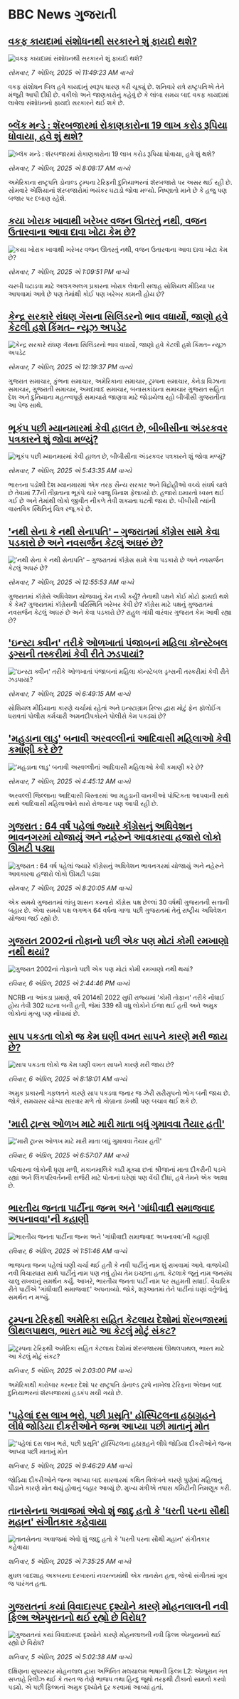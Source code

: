 # BBC  News ગુજરાતી## [વકફ કાયદામાં સંશોધનથી સરકારને શું ફાયદો થશે?](https://www.bbc.com/gujarati/articles/c0jzn5wnvvgo?at_campaign=githubrss)![વકફ કાયદામાં સંશોધનથી સરકારને શું ફાયદો થશે?](https://ichef.bbci.co.uk/ace/standard/240/cpsprodpb/bfdd/live/0b3c38c0-12fc-11f0-ac9f-c37d6fd89579.jpg)_સોમવાર, 7 એપ્રિલ, 2025 એ 11:49:23 AM વાગ્યે_વકફ સંશોધન બિલ હવે કાયદાનું સ્વરૂપ ધારણ કરી ચૂક્યું છે. શનિવારે રાત્રે રાષ્ટ્રપતિએ તેને મંજૂરી આપી દીધી છે. વકીલો અને જાણકારોનું કહેવું છે કે લાંબા સમય બાદ વકફ કાયદામાં લાવેલા સંશોધનનો ફાયદો સરકારને થઈ શકે છે.## [બ્લૅક મન્ડે : શૅરબજારમાં રોકાણકારોના 19 લાખ કરોડ રૂપિયા ધોવાયા, હવે શું થશે?](https://www.bbc.com/gujarati/articles/cpvrmv0ej9eo?at_campaign=githubrss)![બ્લૅક મન્ડે : શૅરબજારમાં રોકાણકારોના 19 લાખ કરોડ રૂપિયા ધોવાયા, હવે શું થશે?](https://ichef.bbci.co.uk/ace/standard/240/cpsprodpb/020b/live/49c4e030-1386-11f0-ba12-8d27eb561761.png)_સોમવાર, 7 એપ્રિલ, 2025 એ 8:08:17 AM વાગ્યે_અમેરિકાના રાષ્ટ્રપતિ ડોનાલ્ડ ટ્રમ્પના ટેરિફની દુનિયાભરનાં શૅરબજારો પર અસર થઈ રહી છે. સોમવારે એશિયાનાં શૅરબજારોમાં ભયંકર ઘટાડો જોવા મળ્યો. નિષ્ણાતો માને છે કે હજુ પણ બજાર પર દબાણ રહેશે.## [કયા ખોરાક ખાવાથી ખરેખર વજન ઊતરતું નથી, વજન ઉતારવાના આવા દાવા ખોટા કેમ છે?](https://www.bbc.com/gujarati/articles/cw5vy60qkd1o?at_campaign=githubrss)![કયા ખોરાક ખાવાથી ખરેખર વજન ઊતરતું નથી, વજન ઉતારવાના આવા દાવા ખોટા કેમ છે?](https://ichef.bbci.co.uk/ace/standard/240/cpsprodpb/422b/live/bca02480-13b7-11f0-92ad-eb42d450dc76.jpg)_સોમવાર, 7 એપ્રિલ, 2025 એ 1:09:51 PM વાગ્યે_ચરબી ઘટાડવા માટે અલગઅલગ પ્રકારના ખોરાક લેવાની સલાહ સોશિયલ મીડિયા પર આપવામાં આવે છે પણ તેમાંથી કોઈ પણ ખરેખર કામની હોય છે?## [કેન્દ્ર સરકારે રાંધણ ગૅસના સિલિંડરનો ભાવ વધાર્યો, જાણો હવે કેટલી હશે કિંમત– ન્યૂઝ અપડેટ](https://www.bbc.com/gujarati/articles/cd9lq45lgk7o?at_campaign=githubrss)![કેન્દ્ર સરકારે રાંધણ ગૅસના સિલિંડરનો ભાવ વધાર્યો, જાણો હવે કેટલી હશે કિંમત– ન્યૂઝ અપડેટ](https://ichef.bbci.co.uk/ace/standard/240/cpsprodpb/27e0/live/7503d980-13aa-11f0-b234-07dc7691c360.jpg)_સોમવાર, 7 એપ્રિલ, 2025 એ 12:19:37 PM વાગ્યે_ગુજરાત સમાચાર, કુંભના સમાચાર, અમેરિકાના સમાચાર, ટ્રમ્પના સમાચાર, કેનેડા વિઝાના સમાચાર, ગુજરાતી સમાચાર, અમદાવાદ સમાચાર, બનાસકાંઠાના સમાચાર ગુજરાત સહિત દેશ અને દુનિયાના મહત્ત્વપૂર્ણ સમાચારો જાણવા માટે જોડાયેલા રહો બીબીસી ગુજરાતીના આ પેજ સાથે.## [ભૂકંપ પછી મ્યાનમારમાં કેવી હાલત છે, બીબીસીના અંડરકવર પત્રકારને શું જોવા મળ્યું?](https://www.bbc.com/gujarati/articles/cr4n6yw7543o?at_campaign=githubrss)![ભૂકંપ પછી મ્યાનમારમાં કેવી હાલત છે, બીબીસીના અંડરકવર પત્રકારને શું જોવા મળ્યું?](https://ichef.bbci.co.uk/ace/standard/240/cpsprodpb/9a86/live/a93cf7f0-1372-11f0-8973-31b1f46803fa.jpg)_સોમવાર, 7 એપ્રિલ, 2025 એ 5:43:35 AM વાગ્યે_ભારતના પડોશી દેશ મ્યાનમારમાં એક તરફ સૈન્ય સરકાર અને વિદ્રોહીઓ વચ્ચે સંઘર્ષ ચાલે છે તેવામાં 7.7ની તીવ્રતાના ભૂકંપે ચારે બાજુ વિનાશ ફેલાવ્યો છે. હજારો ઇમારતો ધ્વસ્ત થઈ ગઈ છે અને તેમાંથી લોકો જીવીત નીકળે તેવી શક્યતા ઘટતી જાય છે. બીબીસી ત્યાંની વાસ્તવિક સ્થિતિનું ચિત્ર રજૂ કરે છે.## ['નથી સેના કે નથી સેનાપતિ' – ગુજરાતમાં કૉંગ્રેસ સામે કેવા પડકારો છે અને નવસર્જન કેટલું અઘરું છે?](https://www.bbc.com/gujarati/articles/cq5zv2q6x4yo?at_campaign=githubrss)!['નથી સેના કે નથી સેનાપતિ' – ગુજરાતમાં કૉંગ્રેસ સામે કેવા પડકારો છે અને નવસર્જન કેટલું અઘરું છે?](https://ichef.bbci.co.uk/ace/standard/240/cpsprodpb/63e2/live/e9e29fc0-0e19-11f0-b234-07dc7691c360.jpg)_સોમવાર, 7 એપ્રિલ, 2025 એ 12:55:53 AM વાગ્યે_ગુજરાતમાં કૉંગ્રેસે અધિવેશન યોજવાનું કેમ નક્કી કર્યું? તેનાથી પક્ષને કોઈ મોટો ફાયદો થશે કે કેમ? ગુજરાતમાં કૉંગ્રેસની પરિસ્થિતિ ખરેખર કેવી છે? કૉંગ્રેસ માટે પક્ષનું ગુજરાતમાં નવસર્જન કેટલું અઘરું છે અને કેવા પડકારો છે? રાહુલ ગાંધી વારંવાર ગુજરાત કેમ આવી રહ્યા છે?## ['ઇન્સ્ટા ક્વીન' તરીકે ઓળખાતાં પંજાબનાં મહિલા કૉન્સ્ટેબલ ડ્રગ્સની તસ્કરીમાં કેવી રીતે ઝડપાયાં?](https://www.bbc.com/gujarati/articles/cy70gryl3rpo?at_campaign=githubrss)!['ઇન્સ્ટા ક્વીન' તરીકે ઓળખાતાં પંજાબનાં મહિલા કૉન્સ્ટેબલ ડ્રગ્સની તસ્કરીમાં કેવી રીતે ઝડપાયાં?](https://ichef.bbci.co.uk/ace/standard/240/cpsprodpb/ae4e/live/a85a32b0-136a-11f0-ba12-8d27eb561761.jpg)_સોમવાર, 7 એપ્રિલ, 2025 એ 6:49:15 AM વાગ્યે_સોશિયલ મીડિયાના કારણે ચર્ચામાં રહેતાં અને ઇન્સ્ટાગ્રામ રિલ્સ દ્વારા મોટું ફેન ફૉલોઈંગ ધરાવતાં પોલીસ કર્મચારી અમનદીપકોરને પોલીસે કેમ પકડ્યાં છે?## ['મહુડાના લાડુ' બનાવી અરવલ્લીનાં આદિવાસી મહિલાઓ કેવી કમાણી કરે છે?](https://www.bbc.com/gujarati/articles/cx28kg57mkyo?at_campaign=githubrss)!['મહુડાના લાડુ' બનાવી અરવલ્લીનાં આદિવાસી મહિલાઓ કેવી કમાણી કરે છે?](https://ichef.bbci.co.uk/ace/standard/240/cpsprodpb/0d70/live/fb1cb8b0-136a-11f0-b234-07dc7691c360.png)_સોમવાર, 7 એપ્રિલ, 2025 એ 4:45:12 AM વાગ્યે_અરવલ્લી જિલ્લાના આદિવાસી વિસ્તારમાં આ મહુડાની વાનગીઓ પોષ્ટિકતા આપવાની સાથે સાથે આદિવાસી મહિલાઓને સારો રોજગાર પણ આપી રહી છે.## [ગુજરાત : 64 વર્ષ પહેલાં જ્યારે કૉંગ્રેસનું અધિવેશન ભાવનગરમાં યોજાયું અને નહેરુને આવકારવા હજારો લોકો ઊમટી પડ્યા](https://www.bbc.com/gujarati/articles/c4gp165nv25o?at_campaign=githubrss)![ગુજરાત : 64 વર્ષ પહેલાં જ્યારે કૉંગ્રેસનું અધિવેશન ભાવનગરમાં યોજાયું અને નહેરુને આવકારવા હજારો લોકો ઊમટી પડ્યા](https://ichef.bbci.co.uk/ace/standard/240/cpsprodpb/9ee1/live/95272d20-097d-11f0-97d3-37df2b293ed1.jpg)_સોમવાર, 7 એપ્રિલ, 2025 એ 8:20:05 AM વાગ્યે_એક સમયે ગુજરાતમાં લાંબુ શાસન કરનારો કૉંગ્રેસ પક્ષ છેલ્લાં 30 વર્ષથી ગુજરાતની સત્તાની બહાર છે. એવા સમયે પક્ષ લગભગ 64 વર્ષના ગાળા પછી ગુજરાતમાં તેનું રાષ્ટ્રીય અધિવેશન યોજવા જઈ રહ્યો છે.## [ગુજરાત 2002નાં તોફાનો પછી એક પણ મોટાં કોમી રમખાણો નથી થયાં?](https://www.bbc.com/gujarati/articles/c07zrkpy8djo?at_campaign=githubrss)![ગુજરાત 2002નાં તોફાનો પછી એક પણ મોટાં કોમી રમખાણો નથી થયાં?](https://ichef.bbci.co.uk/ace/standard/240/cpsprodpb/ccb6/live/a5fb2290-12f2-11f0-ba12-8d27eb561761.jpg)_રવિવાર, 6 એપ્રિલ, 2025 એ 2:44:46 PM વાગ્યે_NCRB ના આંકડા પ્રમાણે,  વર્ષ 2014થી 2022 સુધી રાજ્યમાં 'કોમી તોફાન' તરીકે નોંધાઈ હોય તેવી 302 ઘટના બની હતી, જેમાં 339 થી વધુ લોકોને ઈજા થઈ હતી અને અમુક લોકોનાં મૃત્યુ પણ નોંધાયાં છે.## [સાપ પકડતા લોકો જ કેમ ઘણી વખત સાપને કારણે મરી જાય છે?](https://www.bbc.com/gujarati/articles/cjdxez88ynjo?at_campaign=githubrss)![સાપ પકડતા લોકો જ કેમ ઘણી વખત સાપને કારણે મરી જાય છે?](https://ichef.bbci.co.uk/ace/standard/240/cpsprodpb/316f/live/9bb6d730-12bf-11f0-af7d-630082e03613.jpg)_રવિવાર, 6 એપ્રિલ, 2025 એ 8:18:01 AM વાગ્યે_અમુક પ્રકારની ગફલતને કારણે સાપ પકડવા જનાર જ ઝેરી સરીસૃપનો ભોગ બની જાય છે. જોકે, સમયસર યોગ્ય સારવાર મળે તો કોબ્રાના ડંખથી પણ બચાવ થઈ શકે છે.## ['મારી ટ્રાન્સ ઓળખ માટે મારી માતા બધું ગુમાવવા તૈયાર હતી'](https://www.bbc.com/gujarati/articles/ce920ex028no?at_campaign=githubrss)!['મારી ટ્રાન્સ ઓળખ માટે મારી માતા બધું ગુમાવવા તૈયાર હતી'](https://ichef.bbci.co.uk/ace/standard/240/cpsprodpb/fed4/live/9af4f260-11f1-11f0-ba12-8d27eb561761.jpg)_રવિવાર, 6 એપ્રિલ, 2025 એ 6:57:07 AM વાગ્યે_પરિવારના લોકોની ધૃણા મળી, મકાનમાલિકે કાઢી મૂક્યા છતાં શ્રીજાનાં માતા દીકરીની પડખે રહ્યાં અને લિંગપરિવર્તનની સર્જરી માટે પોતાનાં ઘરેણાં પણ વેંચી દીધાં, હવે તેમને એક આશા છે.## [ભારતીય જનતા પાર્ટીના જન્મ અને 'ગાંધીવાદી સમાજવાદ અપનાવવા'ની કહાણી](https://www.bbc.com/gujarati/articles/cr5d6yl1522o?at_campaign=githubrss)![ભારતીય જનતા પાર્ટીના જન્મ અને 'ગાંધીવાદી સમાજવાદ અપનાવવા'ની કહાણી](https://ichef.bbci.co.uk/ace/standard/240/cpsprodpb/7ac3/live/4e61b0d0-1289-11f0-ac9f-c37d6fd89579.jpg)_રવિવાર, 6 એપ્રિલ, 2025 એ 1:51:46 AM વાગ્યે_ભાજપના જન્મ પહેલાં ઘણી ચર્ચા થઈ હતી કે નવી પાર્ટીનું નામ શું રાખવામાં આવે. વાજપેયી નવી વિચારધારા સાથે પાર્ટીનું નામ પણ નવું હોય તેમ ઇચ્છતા હતા. કેટલાકે જૂનું નામ જનસંઘ ચાલુ રાખવાનું સમર્થન કર્યું. આખરે, ભારતીય જનતા પાર્ટી નામ પર સહમતી સધાઈ. વૈચારિક રીતે પાર્ટીએ 'ગાંધીવાદી સમાજવાદ' અપનાવ્યો. જોકે, શરૂઆતમાં તેને પાર્ટીનાં ઘણાં વર્તુળોનું સમર્થન ન મળ્યું.## [ટ્રમ્પના ટેરિફથી અમેરિકા સહિત કેટલાય દેશોમાં શૅરબજારમાં ઊથલપાથલ, ભારત માટે આ કેટલું મોટું સંકટ?](https://www.bbc.com/gujarati/articles/c93g83gknkjo?at_campaign=githubrss)![ટ્રમ્પના ટેરિફથી અમેરિકા સહિત કેટલાય દેશોમાં શૅરબજારમાં ઊથલપાથલ, ભારત માટે આ કેટલું મોટું સંકટ?](https://ichef.bbci.co.uk/ace/standard/240/cpsprodpb/2d5a/live/81595d20-1226-11f0-a820-05f89b05038b.jpg)_શનિવાર, 5 એપ્રિલ, 2025 એ 2:03:00 PM વાગ્યે_અમેરિકાથી કારોબાર કરનાર દેશો પર રાષ્ટ્રપતિ ડોનાલ્ડ ટ્રમ્પે નાખેલા ટેરિફના એલાન બાદ દુનિયાભરનાં શૅરબજારમાં હડકંપ મચી ગયો છે.## ['પહેલાં દસ લાખ ભરો, પછી પ્રસૂતિ' હૉસ્પિટલના હઠાગ્રહને લીધે જોડિયા દીકરીઓને જન્મ આપ્યા પછી માતાનું મોત](https://www.bbc.com/gujarati/articles/c0r5nyrx8pdo?at_campaign=githubrss)!['પહેલાં દસ લાખ ભરો, પછી પ્રસૂતિ' હૉસ્પિટલના હઠાગ્રહને લીધે જોડિયા દીકરીઓને જન્મ આપ્યા પછી માતાનું મોત](https://ichef.bbci.co.uk/ace/standard/240/cpsprodpb/91aa/live/f077b990-11e0-11f0-ba12-8d27eb561761.png)_શનિવાર, 5 એપ્રિલ, 2025 એ 9:46:29 AM વાગ્યે_જોડિયા દીકરીઓને જન્મ આપ્યા બાદ સારવારમાં કથિત  વિલંબને કારણે પુણેમાં મહિલાનું પીડાને કારણે મોત થયું હોવાનું બહાર આવ્યું છે. મુખ્ય મંત્રીએ તપાસ કમિટીની નિમણૂક કરી.## [તાનસેનના અવાજમાં એવો શું જાદુ હતો કે 'ધરતી પરના સૌથી મહાન' સંગીતકાર કહેવાયા](https://www.bbc.com/gujarati/articles/cj025l0840go?at_campaign=githubrss)![તાનસેનના અવાજમાં એવો શું જાદુ હતો કે 'ધરતી પરના સૌથી મહાન' સંગીતકાર કહેવાયા](https://ichef.bbci.co.uk/ace/standard/240/cpsprodpb/74fb/live/6c335cb0-ec57-11ef-a319-fb4e7360c4ec.jpg)_શનિવાર, 5 એપ્રિલ, 2025 એ 7:35:25 AM વાગ્યે_મુઘલ બાદશાહ અકબરના દરબારનાં નવરત્નમાંથી એક તાનસેન હતા, જેઓ સંગીતમાં ખૂબ જ પારંગત હતા.## [ગુજરાતનાં કયાં વિવાદાસ્પદ દૃશ્યોને કારણે મોહનલાલની નવી ફિલ્મ એમ્પુરાનનો થઈ રહ્યો છે વિરોધ?](https://www.bbc.com/gujarati/articles/cy4vp2eny8xo?at_campaign=githubrss)![ગુજરાતનાં કયાં વિવાદાસ્પદ દૃશ્યોને કારણે મોહનલાલની નવી ફિલ્મ એમ્પુરાનનો થઈ રહ્યો છે વિરોધ?](https://ichef.bbci.co.uk/ace/standard/240/cpsprodpb/a047/live/91eff1e0-11cb-11f0-ba12-8d27eb561761.jpg)_શનિવાર, 5 એપ્રિલ, 2025 એ 5:02:38 AM વાગ્યે_દક્ષિણના સુપરસ્ટાર મોહનલાલ દ્વારા અભિનિત મલયાલમ ભાષાની ફિલ્મ L2: એમ્પુરાન ગત સપ્તાહે રિલીઝ થઈ કે તરત જ તેણે ભાજપ તથા હિન્દુ જૂથો તરફથી ટીકાનો સામનો કરવો પડ્યો. એ પછી ફિલ્મનાં અમુક દૃશ્યોને દૂર કરવામાં આવ્યાં હતાં.